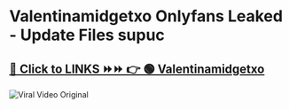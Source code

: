 
 # Valentinamidgetxo Onlyfans Leaked - Update Files supuc

## <h2><a href="https://clipsfans.com/Valentinamidgetxo&ref=git">🔗 Click to LINKS ⏩⏩ 👉 🟢 Valentinamidgetxo </a></h2>

<a href="https://clipsfans.com/Valentinamidgetxo&ref=git" rel="nofollow" data-target="animated-image.originalLink"><img src="https://i.ibb.co.com/xMMVF88/686577567.gif" alt="Viral Video Original" style="max-width: 100%; display: inline-block;" data-target="animated-image.originalImage"></a>

